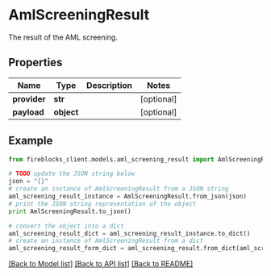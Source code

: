 # AmlScreeningResult

The result of the AML screening.

## Properties

Name | Type | Description | Notes
------------ | ------------- | ------------- | -------------
**provider** | **str** |  | [optional] 
**payload** | **object** |  | [optional] 

## Example

```python
from fireblocks_client.models.aml_screening_result import AmlScreeningResult

# TODO update the JSON string below
json = "{}"
# create an instance of AmlScreeningResult from a JSON string
aml_screening_result_instance = AmlScreeningResult.from_json(json)
# print the JSON string representation of the object
print AmlScreeningResult.to_json()

# convert the object into a dict
aml_screening_result_dict = aml_screening_result_instance.to_dict()
# create an instance of AmlScreeningResult from a dict
aml_screening_result_form_dict = aml_screening_result.from_dict(aml_screening_result_dict)
```
[[Back to Model list]](../README.md#documentation-for-models) [[Back to API list]](../README.md#documentation-for-api-endpoints) [[Back to README]](../README.md)


